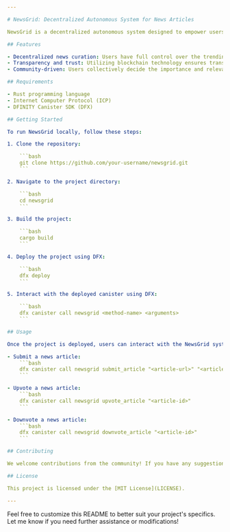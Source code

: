 ```yaml
---

# NewsGrid: Decentralized Autonomous System for News Articles

NewsGrid is a decentralized autonomous system designed to empower users with full control over what news articles trend and what is considered important. Built with Rust and utilizing the Internet Computer Protocol (ICP), NewsGrid offers a revolutionary approach to news curation and dissemination.

## Features

- Decentralized news curation: Users have full control over the trending news articles.
- Transparency and trust: Utilizing blockchain technology ensures transparency in the selection process.
- Community-driven: Users collectively decide the importance and relevance of news articles.

## Requirements

- Rust programming language
- Internet Computer Protocol (ICP)
- DFINITY Canister SDK (DFX)

## Getting Started

To run NewsGrid locally, follow these steps:

1. Clone the repository:

    ```bash
    git clone https://github.com/your-username/newsgrid.git
    ```

2. Navigate to the project directory:

    ```bash
    cd newsgrid
    ```

3. Build the project:

    ```bash
    cargo build
    ```

4. Deploy the project using DFX:

    ```bash
    dfx deploy
    ```

5. Interact with the deployed canister using DFX:

    ```bash
    dfx canister call newsgrid <method-name> <arguments>
    ```

## Usage

Once the project is deployed, users can interact with the NewsGrid system using the provided DFX commands. Here are some example commands:

- Submit a news article:
    ```bash
    dfx canister call newsgrid submit_article "<article-url>" "<article-title>"
    ```

- Upvote a news article:
    ```bash
    dfx canister call newsgrid upvote_article "<article-id>"
    ```

- Downvote a news article:
    ```bash
    dfx canister call newsgrid downvote_article "<article-id>"
    ```

## Contributing

We welcome contributions from the community! If you have any suggestions, feature requests, or bug reports, please submit them via GitHub issues.

## License

This project is licensed under the [MIT License](LICENSE).

---
```


Feel free to customize this README to better suit your project's specifics. Let me know if you need further assistance or modifications!
